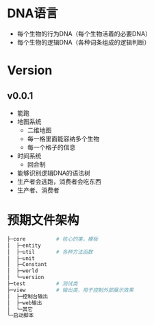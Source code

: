 # DNA语言
- 每个生物的行为DNA（每个生物活着的必要DNA）
- 每个生物的逻辑DNA（各种词条组成的逻辑判断）

# Version
## v0.0.1
- 能跑
- 地图系统
	- 二维地图
	- 每一格里面能容纳多个生物
	- 每一个格子的信息
- 时间系统
	- 回合制
- 能够识别逻辑DNA的语法树
- 生产者会逃跑，消费者会吃东西
- 生产者、消费者

# 预期文件架构
```bash
├─core			# 核心的类，模板
│  ├─entity
│  ├─util 		# 各种方法函数
│  ├─unit
│  ├─Constant
│  ├─world
│  └─version
├─test			# 测试类
├─view			# 输出类，用于控制外部展示效果
│  ├─控制台输出
│  ├─web输出  
│  └─其它
└─启动脚本
```